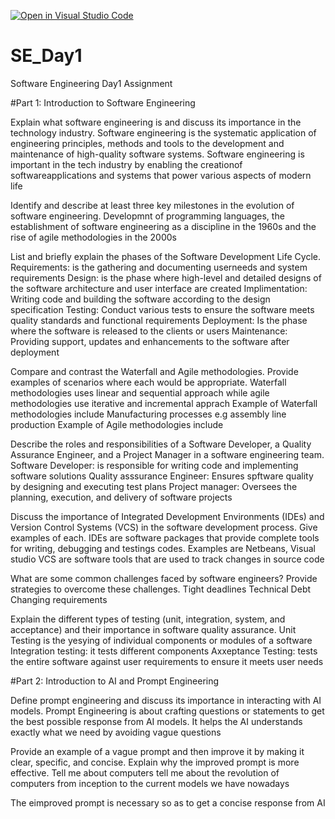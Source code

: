 [![Open in Visual Studio Code](https://classroom.github.com/assets/open-in-vscode-2e0aaae1b6195c2367325f4f02e2d04e9abb55f0b24a779b69b11b9e10269abc.svg)](https://classroom.github.com/online_ide?assignment_repo_id=15566393&assignment_repo_type=AssignmentRepo)
# SE_Day1
Software Engineering Day1 Assignment

#Part 1: Introduction to Software Engineering

Explain what software engineering is and discuss its importance in the technology industry.
Software engineering is the systematic application of engineering principles, methods and tools to the development and maintenance of high-quality software systems. 
Software engineering is important in the tech industry by enabling the creationof softwareapplications and systems that power various aspects of modern life

Identify and describe at least three key milestones in the evolution of software engineering.
Developmnt of programming languages, the establishment of software engineering as a discipline in the 1960s and the rise of agile methodologies in the 2000s

List and briefly explain the phases of the Software Development Life Cycle.
Requirements: is the gathering and documenting userneeds and system requirements
Design: is the phase where high-level and detailed designs of the software architecture and user interface are created
Implimentation: Writing code and building the software according to the design specification
Testing: Conduct various tests to ensure the software meets quality standards and functional requirements
Deployment: Is the phase where the software is released to the clients or users
Maintenance: Providing support, updates and enhancements to the software after deployment

Compare and contrast the Waterfall and Agile methodologies. Provide examples of scenarios where each would be appropriate.
Waterfall methodologies uses linear and sequential approach while agile methodologies use iterative and incremental apprach
Example of Waterfall methodologies include Manufacturing processes e.g assembly line production 
Example of Agile methodologies include

Describe the roles and responsibilities of a Software Developer, a Quality Assurance Engineer, and a Project Manager in a software engineering team.
Software Developer: is responsible for writing code and implementing software solutions
Quality asssurance Engineer: Ensures spftware quality by designing and executing test plans
Project manager: Oversees the planning, execution, and delivery of software projects

Discuss the importance of Integrated Development Environments (IDEs) and Version Control Systems (VCS) in the software development process. Give examples of each.
IDEs are software packages that provide complete tools for writing, debugging and testings codes. Examples are Netbeans, Visual studio
VCS are software tools that are used to track changes in source code 

What are some common challenges faced by software engineers? Provide strategies to overcome these challenges.
Tight deadlines
Technical Debt
Changing requirements

Explain the different types of testing (unit, integration, system, and acceptance) and their importance in software quality assurance.
Unit Testing is the yesying of individual components or modules of a software
Integration testing: it tests different components 
Axxeptance Testing: tests the entire software against user requirements to ensure it meets user needs

#Part 2: Introduction to AI and Prompt Engineering


Define prompt engineering and discuss its importance in interacting with AI models.
Prompt Engineering is about crafting questions or statements to get the best possible response from AI models. It helps the AI understands exactly what we need by avoiding vague questions

Provide an example of a vague prompt and then improve it by making it clear, specific, and concise. Explain why the improved prompt is more effective.
Tell me about computers
tell me about the revolution of computers from inception to the current models we have nowadays

The eimproved prompt is necessary so as to get a concise response from AI
